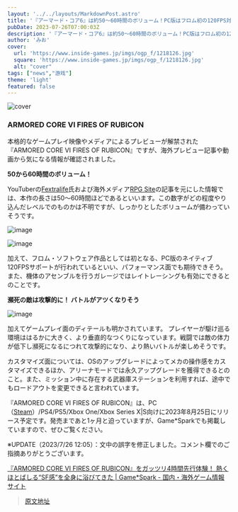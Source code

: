 ```yaml
---
layout: '../../layouts/MarkdownPost.astro'
title: '『アーマード・コア6』は約50～60時間のボリューム！PC版はフロム初の120FPS対応へ―海外プレビュー情報'
pubDate: 2023-07-26T07:00:03Z
description: '『アーマード・コア6』は約50～60時間のボリューム！PC版はフロム初の120FPS対応へ―海外プレビュー情報'
author: 'みお'
cover:
  url: 'https://www.inside-games.jp/imgs/ogp_f/1218126.jpg'
  square: 'https://www.inside-games.jp/imgs/ogp_f/1218126.jpg'
  alt: "cover"
tags: ["news","游戏"]
theme: 'light'
featured: false
---
```


![cover](https://www.inside-games.jp/imgs/ogp_f/1218126.jpg)

### ARMORED CORE VI FIRES OF RUBICON

本格的なゲームプレイ映像やメディアによるプレビューが解禁された『ARMORED CORE VI FIRES OF RUBICON』ですが、海外プレビュー記事や動画から気になる情報が確認されました。

**50から60時間のボリューム！**

YouTuberの[Fextralife](https://www.youtube.com/watch?v=HiVXaj8nqqY&rel=0)氏および海外メディア[RPG Site](https://www.rpgsite.net/preview/14549-branching-path-armored-core-vi-is-poised-to-be-one-of-the-years-best-games)の記事を元にした情報では、本作の長さは50～60時間ほどであるといいます。この数字がどの程度やり込んだレベルでのものかは不明ですが、しっかりとしたボリュームが備わっていそうです。

![image](https://www.inside-games.jp/imgs/zoom/1218131.png)

![image](https://www.inside-games.jp/imgs/zoom/1218132.png)

加えて、フロム・ソフトウェア作品としては初となる、PC版のネイティブ120FPSサポートが行われているといい、パフォーマンス面でも期待できそう。また、機体のアセンブルを行うガレージではレイトレーシングも有効にできるとのことです。

**瀕死の敵は攻撃的に！ バトルがアツくなりそう**

![image](https://www.inside-games.jp/imgs/zoom/1218133.png)

加えてゲームプレイ面のディテールも明かされています。
プレイヤーが駆け巡る環境ははるかに大きく、より垂直的なつくりになっています。戦闘では敵の体力が低下し瀕死になるにつれて攻撃的になり、より熱いバトルが楽しめそうです。

カスタマイズ面については、OSのアップグレードによってメカの操作感をカスタマイズできるほか、アリーナモードでは永久アップグレードを獲得できるとのこと。また、ミッション中に存在する武器庫ステーションを利用すれば、途中でもロードアウトを変更できると言われています。

『ARMORED CORE VI FIRES OF RUBICON』は、PC（[Steam](https://store.steampowered.com/app/1888160/ARMORED_CORE_VI_FIRES_OF_RUBICON/?l=japanese)）/PS4/PS5/Xbox One/Xbox Series X|S向けに2023年8月25日にリリース予定です。発売まであと1ヶ月と迫っていますが、Game*Sparkでも掲載していますので、ぜひご覧ください。

※UPDATE（2023/7/26 12:05）：文中の誤字を修正しました。コメント欄でのご指摘ありがとうございます。

[『ARMORED CORE VI FIRES OF RUBICON』をガッツリ4時間先行体験！ 熱くほとばしる“SF感”を全身に浴びてきた | Game*Spark - 国内・海外ゲーム情報サイト](https://www.gamespark.jp/article/2023/07/26/132383.html)

>[原文地址](https://www.inside-games.jp/article/2023/07/26/147421.html)  